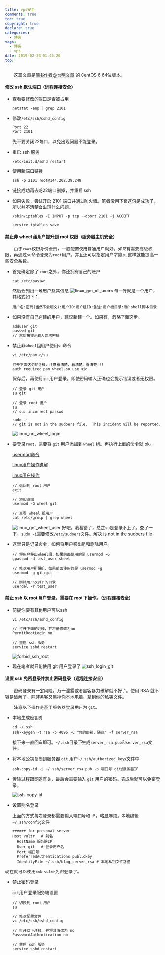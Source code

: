 ```yaml
---
title: vps安全
comments: true
toc: true
copyright: true
declare: true
categories:
  - 博客
tags:
  - 博客
  - vps
date: 2019-02-23 01:46:20
top:
---
```


　　这篇文章是[简书作者@乜明文章](https://www.jianshu.com/p/b35d9a4b4eb5) 的 CentOS 6 64位版本。
#### 修改 ssh 默认端口（远程连接安全）
* 查看要修改的端口是否被占用<!--more-->

    ```
    netstat -anp | grep 2101
    ``` 
* 修改`/etc/ssh/sshd_config`

    ```
    Port 22
    Port 2101
    ```
    先不要关闭22端口，以免出现问题不能登录。
* 重启 ssh 服务

    ```
    /etc/init.d/sshd restart
    ```
* 使用新端口链接

    ```
    ssh -p 2101 root@144.202.39.248
    ```
* 链接成功再去吧22端口删掉，并重启 ssh
* 如果失败，尝试开启 2101 端口并通过防火墙。笔者没用下面这句是成功了，所以并不清楚会出现什么问题。

    ```
    /sbin/iptables -I INPUT -p tcp --dport 2101 -j ACCEPT
    
    service iptables save
    ```
    
#### 禁止非 wheel 组用户提升到 root 权限（服务器主机安全）

　　由于`root`权限身份金贵，一般配置使用普通用户就好。如果有需要高级权限，再通过`su`命令登录为`root`用户。并且还可以指定用户才能`su`,这样就能提高一些安全系数。

* 首先确定除了 `root`之外，你还拥有自己的账户
    
    ```
    cat /etc/passwd
    ```

    然后会列出一堆用户及其信息
    ![linux_get_all_users](https://i.loli.net/2019/02/23/5c7038d932da9.jpg)
    每一行就是一个用户，其格式如下：
    
    ```
    用户名:密码(当然不会明文):用户ID:用户组ID:备注:用户根目录:用户shell脚本目录
    ```
    
* 如果没有自己创建的用户，建议新建一个。如果有，忽略下面这步。
    
    ```
    adduser git
    passwd git
    // 然后按提示输入两次密码
    ```

* 禁止非`wheel`组用户使用`su`命令

    ```
    vi /etc/pam.d/su
    
    打开下面这句的注释，注意看清楚，看清楚，看清楚!!!
    auth required pam_wheel.so use_uid
    ```
    
    保存后，再使用`git`用户登录。即使密码输入正确也会提示错误或者无权限。
    
    ```
    // 登录 git 用户
    su git
    
    // 登录 root 用户
    su
    // su: incorrect passwd
    
    sudo -i
    // git is not in the sudoers file.  This incident will be reported.
    ```
    ![linux_no_wheel_login](https://i.loli.net/2019/02/23/5c7038d913436.jpg)

* 要登录`root`，需要将 `git` 用户添加到 `wheel` 组。再执行上面的命令就 ok。
    
    [usermod命令](https://blog.csdn.net/beitiandijun/article/details/41681215)
    
    [linux用户操作详解](https://www.cnblogs.com/jackyyou/p/5498083.html)
    
    [linux用户操作](https://www.cnblogs.com/xiohao/p/5877256.html)
    
    ```
    // 退回到 root 用户
    exit
    
    // 添加进组
    usermod -G wheel git
    
    // 查看 wheel 组用户
    cat /etc/group | grep wheel
    ```
    ![linux_get_wheel_user](https://i.loli.net/2019/02/23/5c7038d9310b9.jpg)
    好吧，我猜错了，总之`su`是登录不上了。查了一下，`sudo -i`需要修改`/etc/sudoers`文件。[解决 is not in the sudoers file](https://blog.csdn.net/gouxf_0219/article/details/80592773)
    
* 这里只是记录命令，如何将用户移出组和删除用户。

    ```
    // 将用户移出wheel组，如果前面使用的是 usermod -G 
    gpasswd -d test_user sheel
    
    // 修改用户所属组，如果前面使用的是 usermod -g
    usermod -g git:git
    
    // 删除用户及其下的目录
    userdel -r test_user
    ```

#### 禁止 ssh 以 root 用户登录，需要在 root 下操作。（远程连接安全）

* 前提你要有其他用户可以ssh

    ```
    vi /etc/ssh/sshd_config
    
    // 打开下面的注释，并将值修改为no
    PermitRootLogin no
    
    // 重启 ssh 服务
    service sshd restart
    ```
    ![forbid_ssh_root](https://i.loli.net/2019/02/23/5c7038d92e29f.jpg)

* 现在笔者就只能使用 git 用户登录了
    ![ssh_login_git](https://i.loli.net/2019/02/23/5c7038d933123.jpg)
    
#### 设置 ssh 免密登录并禁止密码登录（远程连接安全）

　　密码登录有一定风险，万一泄露或者黑客暴力破解就不好了。使用 RSA 就不容易破解了，除非黑客又黑掉你本地电脑，拿到你的私钥文件。

　　注意以下操作是基于服务器登录用户为 `git`。

* 本地生成密钥对

    ```
    cd ~/.ssh
    ssh-keygen -t rsa -b 4096 -C "你的邮箱，随意" -f server_rsa
    ```
    接下来一直回车即可。`~/.ssh`目录下生成`server_rsa.pub`和`server_rsa`文件。
    
* 将本地公钥复制到服务器 `git` 用户`~/.ssh/authorized_keys`文件中

    ```
    ssh-copy-id -i ~/.ssh/server_rsa.pub -p 端口号 git@服务器IP
    ```
* 传输过程跟网速有关，最后会需要输入 `git` 用户的密码。完成后就可以免密登录。

    ![ssh-copy-id](https://i.loli.net/2019/02/23/5c7038d9564b0.jpg)
    
* 设置别名登录

	上面的方式每次登录都需要输入端口号和 IP，略显麻烦。本地编辑`~/.ssh/config`文件

    ```
    ###### for personal server
    Host vultr   # 别名
      HostName 服务器IP
      User git   # 登录用户名
      Port 端口号
      PreferredAuthentications publickey
      IdentityFile ~/.ssh/blog_server_rsa # 本地私钥文件路径
    ```
现在就可以使用`ssh vultr`免密登录了。

* 禁止密码登录

	`git`用户登录服务端设置

    ```
    // 切换到 root 用户
    su
    
    // 修改配置文件
    vi /etc/ssh/sshd_config
    
    // 打开以下注释, 并将其值改为 no
    PasswordAuthentication no
    
    // 重启 ssh 服务
    service sshd restart
    ```
     
        